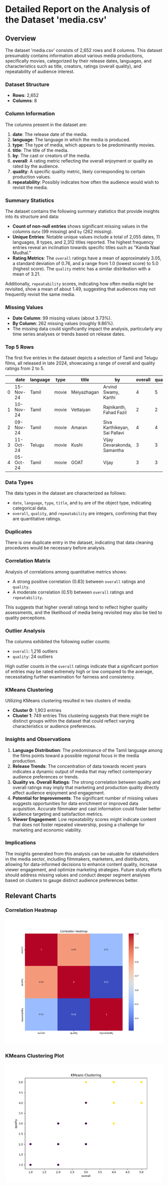 
 # Detailed Report on the Analysis of the Dataset 'media.csv'

## Overview
The dataset 'media.csv' consists of 2,652 rows and 8 columns. This dataset presumably contains information about various media productions, specifically movies, categorized by their release dates, languages, and characteristics such as title, creators, ratings (overall quality), and repeatability of audience interest.

### Dataset Structure
- **Rows**: 2,652
- **Columns**: 8

### Column Information
The columns present in the dataset are:
1. **date**: The release date of the media.
2. **language**: The language in which the media is produced.
3. **type**: The type of media, which appears to be predominantly movies.
4. **title**: The title of the media.
5. **by**: The cast or creators of the media.
6. **overall**: A rating metric reflecting the overall enjoyment or quality as rated by the audience.
7. **quality**: A specific quality metric, likely corresponding to certain production values.
8. **repeatability**: Possibly indicates how often the audience would wish to revisit the media.

### Summary Statistics
The dataset contains the following summary statistics that provide insights into its structure and data:
- **Count of non-null entries** shows significant missing values in the columns `date` (99 missing) and `by` (262 missing).
- **Unique Entries**: Notable unique values include a total of 2,055 dates, 11 languages, 8 types, and 2,312 titles reported. The highest frequency entries reveal an inclination towards specific titles such as "Kanda Naal Mudhal."
- **Rating Metrics**: The `overall` ratings have a mean of approximately 3.05, a standard deviation of 0.76, and a range from 1.0 (lowest score) to 5.0 (highest score). The `quality` metric has a similar distribution with a mean of 3.21.

Additionally, `repeatability` scores, indicating how often media might be revisited, show a mean of about 1.49, suggesting that audiences may not frequently revisit the same media.

### Missing Values
- **Date Column**: 99 missing values (about 3.73%).
- **By Column**: 262 missing values (roughly 9.86%).
- The missing data could significantly impact the analysis, particularly any time series analyses or trends based on release dates.

### Top 5 Rows
The first five entries in the dataset depicts a selection of Tamil and Telugu films, all released in late 2024, showcasing a range of overall and quality ratings from 2 to 5.

|     | date       | language | type  | title           | by                           | overall | quality | repeatability |
|-----|------------|----------|-------|------------------|-------------------------------|---------|---------|---------------|
| 0   | 15-Nov-24  | Tamil    | movie | Meiyazhagan      | Arvind Swamy, Karthi       | 4       | 5       | 1             |
| 1   | 10-Nov-24  | Tamil    | movie | Vettaiyan        | Rajnikanth, Fahad Fazil    | 2       | 2       | 1             |
| 2   | 09-Nov-24  | Tamil    | movie | Amaran           | Siva Karthikeyan, Sai Pallavi | 4     | 4       | 1             |
| 3   | 11-Oct-24  | Telugu   | movie | Kushi            | Vijay Devarakonda, Samantha | 3       | 3       | 1             |
| 4   | 05-Oct-24  | Tamil    | movie | GOAT             | Vijay                        | 3       | 3       | 1             |

### Data Types
The data types in the dataset are characterized as follows:
- `date`, `language`, `type`, `title`, and `by` are of the object type, indicating categorical data.
- `overall`, `quality`, and `repeatability` are integers, confirming that they are quantitative ratings.

### Duplicates
There is one duplicate entry in the dataset, indicating that data cleaning procedures would be necessary before analysis.

### Correlation Matrix
Analysis of correlations among quantitative metrics shows:
- A strong positive correlation (0.83) between `overall` ratings and `quality`.
- A moderate correlation (0.51) between `overall` ratings and `repeatability`.
  
This suggests that higher overall ratings tend to reflect higher quality assessments, and the likelihood of media being revisited may also be tied to quality perceptions.

### Outlier Analysis
The columns exhibited the following outlier counts:
- `overall`: 1,216 outliers
- `quality`: 24 outliers

High outlier counts in the `overall` ratings indicate that a significant portion of entries may be rated extremely high or low compared to the average, necessitating further examination for fairness and consistency.

### KMeans Clustering
Utilizing KMeans clustering resulted in two clusters of media:
- **Cluster 0**: 1,903 entries
- **Cluster 1**: 749 entries
This clustering suggests that there might be distinct groups within the dataset that could reflect varying characteristics or audience preferences.

### Insights and Observations
1. **Language Distribution**: The predominance of the Tamil language among the films points toward a possible regional focus in the media production.
2. **Release Trends**: The concentration of data towards recent years indicates a dynamic output of media that may reflect contemporary audience preferences or trends.
3. **Quality vs. Overall Ratings**: The strong correlation between quality and overall ratings may imply that marketing and production quality directly affect audience enjoyment and engagement.
4. **Potential for Improvements**: The significant number of missing values suggests opportunities for data enrichment or improved data acquisition. Accurate filmmaker and cast information could foster better audience targeting and satisfaction metrics.
5. **Viewer Engagement**: Low repeatability scores might indicate content that does not foster repeated viewership, posing a challenge for marketing and economic viability.

### Implications
The insights generated from this analysis can be valuable for stakeholders in the media sector, including filmmakers, marketers, and distributors, allowing for data-informed decisions to enhance content quality, increase viewer engagement, and optimize marketing strategies. Future study efforts should address missing values and conduct deeper segment analyses based on clusters to gauge distinct audience preferences better.

## Relevant Charts

### Correlation Heatmap
![Correlation Heatmap](correlation_heatmap.png)

### KMeans Clustering Plot
![KMeans Clustering Plot](kmeans_clustering.png)

